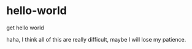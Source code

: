 # hello-world
get hello world

haha, I think all of this are really difficult, maybe I will lose my patience.
